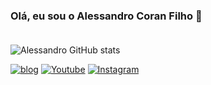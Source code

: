 ### Olá, eu sou o Alessandro Coran Filho 👋 <br><br>

![Alessandro GitHub stats](https://github-readme-stats.vercel.app/api?username=AlessandroCoranFilho123&show_icons=true&theme=dracula)

[![blog](https://img.shields.io/badge/Joomla-5091CD?style=for-the-badge&logo=joomla&logoColor=white)](https://portifolio-mauve-seven-50.vercel.app/)
[![Youtube](https://img.shields.io/badge/YouTube-FF0000?style=for-the-badge&logo=youtube&logoColor=white)](https://www.youtube.com/@SlinkySwing6156)
[![Instagram](https://img.shields.io/badge/Instagram-E4405F?style=for-the-badge&logo=instagram&logoColor=white)](https://www.instagram.com/alessandro_coran_filho/)
